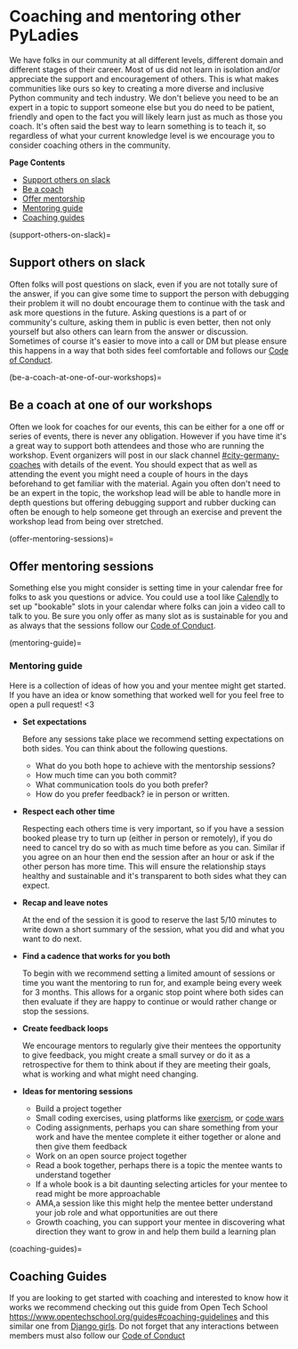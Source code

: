 # Coaching and mentoring other PyLadies

We have folks in our community at all different levels, different domain and different stages of their career. Most of us did not learn in isolation and/or appreciate the support and encouragement of others. This is what makes communities like ours so key to creating a more diverse and inclusive Python community and tech industry. We don't believe you need to be an expert in a topic to support someone else but you do need to be patient, friendly and open to the fact you will likely learn just as much as those you coach. It's often said the best way to learn something is to teach it, so regardless of what your current knowledge level is we encourage you to consider coaching others in the community.

**Page Contents**

- [Support others on slack](support-others-on-slack)
- [Be a coach](be-a-coach-at-one-of-our-workshops)
- [Offer mentorship](offer-mentoring-sessions)
- [Mentoring guide](mentoring-guide)
- [Coaching guides](coaching-guides)

(support-others-on-slack)=
## Support others on slack

Often folks will post questions on slack, even if you are not totally sure of the answer, if you can give some time to support the person with debugging their problem it will no doubt encourage them to continue with the task and ask more questions in the future. Asking questions is a part of or community's culture, asking them in public is even better, then not only yourself but also others can learn from the answer or discussion. Sometimes of course it's easier to move into a call or DM but please ensure this happens in a way that both sides feel comfortable and follows our [Code of Conduct](https://www.pyladies.com/CodeOfConduct/).

(be-a-coach-at-one-of-our-workshops)=
## Be a coach at one of our workshops

Often we look for coaches for our events, this can be either for a one off or series of events, there is never any obligation. However if you have time it's a great way to support both attendees and those who are running the workshop. Event organizers will post in our slack channel [#city-germany-coaches](https://pyladies.slack.com/archives/C02U8K95FQC) with details of the event. You should expect that as well as attending the event you might need a couple of hours in the days beforehand to get familiar with the material. Again you often don't need to be an expert in the topic, the workshop lead will be able to handle more in depth questions but offering debugging support and rubber ducking can often be enough to help someone get through an exercise and prevent the workshop lead from being over stretched.

(offer-mentoring-sessions)=
## Offer mentoring sessions

Something else you might consider is setting time in your calendar free for folks to ask you questions or advice. You could use a tool like [Calendly](https://calendly.com/) to set up "bookable" slots in your calendar where folks can join a video call to talk to you. Be sure you only offer as many slot as is sustainable for you and as always that the sessions follow our [Code of Conduct](https://www.pyladies.com/CodeOfConduct/).

(mentoring-guide)=
### Mentoring guide

Here is a collection of ideas of how you and your mentee might get started. If you have an idea or know something that worked well for you feel free to open a pull request! <3

- **Set expectations**
	
	Before any sessions take place we recommend setting expectations on both sides. You can think about the following questions.

	- What do you both hope to achieve with the mentorship sessions?
	- How much time can you both commit?
	- What communication tools do you both prefer?
	- How do you prefer feedback? ie in person or written.

- **Respect each other time**
	
	Respecting each others time is very important, so if you have a session booked please try to turn up (either in person or remotely), if you do need to cancel try do so with as much time before as you can. Similar if you agree on an hour then end the session after an hour or ask if the other person has more time. This will ensure the relationship stays healthy and sustainable and it's transparent to both sides what they can expect.

- **Recap and leave notes**

	At the end of the session it is good to reserve the last 5/10 minutes to write down a short summary of the session, what you did and what you want to do next.

- **Find a cadence that works for you both**

	To begin with we recommend setting a limited amount of sessions or time you want the mentoring to run for, and example being every week for 3 months. This allows for a organic stop point where both sides can then evaluate if they are happy to continue or would rather change or stop the sessions.

- **Create feedback loops**

	We encourage mentors to regularly give their mentees the opportunity to give feedback, you might create a small survey or do it as a retrospective for them to think about if they are meeting their goals, what is working and what might need changing.

- **Ideas for mentoring sessions**

	- Build a project together
	- Small coding exercises, using platforms like [exercism](), or [code wars]()
	- Coding assignments, perhaps you can share something from your work and have the mentee complete it either together or alone and then give them feedback
	- Work on an open source project together
	- Read a book together, perhaps there is a topic the mentee wants to understand together
	- If a whole book is a bit daunting selecting articles for your mentee to read might be more approachable 
	- AMA,a session like this might help the mentee better understand your job role and what opportunities are out there
	- Growth coaching, you can support your mentee in discovering what direction they want to grow in and help them build a learning plan

(coaching-guides)=
## Coaching Guides

If you are looking to get started with coaching and interested to know how it works we recommend checking out this guide from Open Tech School https://www.opentechschool.org/guides#coaching-guidelines and this similar one from [Django girls](https://coach.djangogirls.org/tips/). Do not forget that any interactions between members must also follow our [Code of Conduct](https://www.pyladies.com/CodeOfConduct/)

